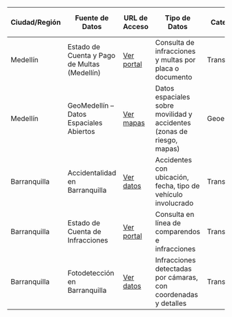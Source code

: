 | Ciudad/Región | Fuente de Datos | URL de Acceso | Tipo de Datos | Categoría | Frecuencia de Actualización | Formato |
|---------------|------------------|----------------|----------------|------------|------------------------------|---------|
| Medellín | Estado de Cuenta y Pago de Multas (Medellín) | [Ver portal](https://www.medellin.gov.co/es/tramites-y-servicios/estado-de-cuenta-y-pago-de-multas/) | Consulta de infracciones y multas por placa o documento | Transporte | Tiempo real / Diario | Plataforma en línea (posible API) |
| Medellín | GeoMedellín – Datos Espaciales Abiertos | [Ver mapas](https://www.medellin.gov.co/geomedellin/datosAbiertos/268) | Datos espaciales sobre movilidad y accidentes (zonas de riesgo, mapas) | Geoespacial | Actualización continua | SHP, GeoJSON, WMS |
| Barranquilla | Accidentalidad en Barranquilla | [Ver datos](https://www.datos.gov.co/Transporte/Accidentalidad-en-Barranquilla/yb9r-2dsi) | Accidentes con ubicación, fecha, tipo de vehículo involucrado | Transporte | Históricos con actualización periódica | CSV, JSON, API REST |
| Barranquilla | Estado de Cuenta de Infracciones | [Ver portal](https://www.barranquilla.gov.co/transito/consultas-en-linea) | Consulta en línea de comparendos e infracciones | Transporte | Tiempo real / Diario | Plataforma en línea (posible API) |
| Barranquilla | Fotodetección en Barranquilla | [Ver datos](https://www.datos.gov.co/Transporte/Fotodetecci-n-en-Barranquilla/cpp6-je64) | Infracciones detectadas por cámaras, con coordenadas y detalles | Transporte | Históricos con actualización periódica | CSV, JSON, API REST |
